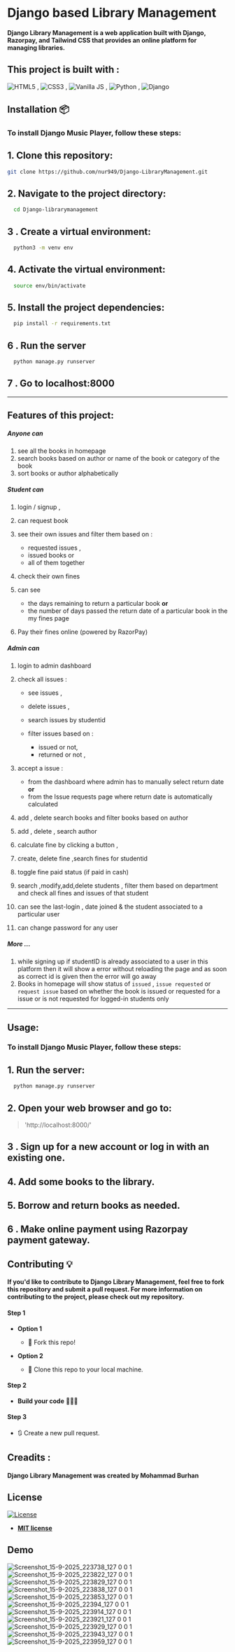 

# Django based  Library Management

#### Django Library Management is a web application built with Django, Razorpay, and Tailwind CSS that provides an online platform for managing libraries.
> 
## This project is built with :

![HTML5](https://www.w3.org/html/logo/downloads/HTML5_Logo_64.png) , ![CSS3](https://upload.wikimedia.org/wikipedia/commons/thumb/d/d5/CSS3_logo_and_wordmark.svg/48px-CSS3_logo_and_wordmark.svg.png) , ![Vanilla JS](https://upload.wikimedia.org/wikipedia/commons/thumb/9/99/Unofficial_JavaScript_logo_2.svg/64px-Unofficial_JavaScript_logo_2.svg.png) , ![Python](https://www.quintagroup.com/++theme++quintagroup-theme/images/logo_python_section.png) , ![Django](https://www.quintagroup.com/++theme++quintagroup-theme/images/logo_django_section.png)



## Installation 📦
### To install Django Music Player, follow these steps:
## 1. Clone this repository:
```bash
git clone https://github.com/nur949/Django-LibraryManagement.git
```
## 2. Navigate to the project directory:

```bash
  cd Django-librarymanagement
```
## 3 . Create a virtual environment:
```bash
  python3 -m venv env
```
## 4. Activate the virtual environment:
```bash
  source env/bin/activate
```
## 5. Install the project dependencies:
```bash
  pip install -r requirements.txt
```
## 6 . Run the server
```bash
  python manage.py runserver
```
## 7 . Go to localhost:8000
---

## Features of this project:

##### Anyone can

1. see all the books in homepage
2. search books based on author or name of the book or category of the book
3. sort books or author alphabetically

##### Student can

1.  login / signup ,
2.  can request book
3.  see their own issues and filter them based on :

    - requested issues ,
    - issued books or
    - all of them together

4.  check their own fines
5.  can see

    - the days remaining to return a particular book
      **or**
    - the number of days passed the return date of a particular book in the my fines page

6.  Pay their fines online (powered by RazorPay)

##### Admin can

1.  login to admin dashboard
2.  check all issues :

    - see issues ,
    - delete issues ,
    - search issues by studentid
    - filter issues based on :

      - issued or not,
      - returned or not ,

3.  accept a issue :

    - from the dashboard where admin has to manually select return date
      **or**
    - from the Issue requests page where return date is automatically calculated

4.  add , delete search books and filter books based on author
5.  add , delete , search author
6.  calculate fine by clicking a button ,
7.  create, delete fine ,search fines for studentid
8.  toggle fine paid status (if paid in cash)
9.  search ,modify,add,delete students , filter them based on department and check all fines and issues of that student
10. can see the last-login , date joined & the student associated to a particular user
11. can change password for any user

##### More ...

1. while signing up if studentID is already associated to a user in this platform then it will show a error without reloading the page and as soon as correct id is given then the error will go away
2. Books in homepage will show status of `issued` , `issue requested` or `request issue` based on whether the book is issued or requested for a issue or is not requested for logged-in students only

---

## Usage:
### To install Django Music Player, follow these steps:
## 1. Run the server:

```bash
  python manage.py runserver
```

## 2. Open your web browser and go to:
>'http://localhost:8000/'
## 3 . Sign up for a new account or log in with an existing one.

## 4. Add some books to the library.

## 5. Borrow and return books as needed.

## 6 . Make online payment using Razorpay payment gateway.


## Contributing 💡

#### If you'd like to contribute to Django Library Management, feel free to fork this repository and submit a pull request. For more information on contributing to the project, please check out my repository.


#### Step 1

- **Option 1**
    - 🍴 Fork this repo!

- **Option 2**
    - 👯 Clone this repo to your local machine.


#### Step 2

- **Build your code** 🔨🔨🔨

#### Step 3

- 🔃 Create a new pull request.
## Creadits :

#### Django Library Management was created by Mohammad Burhan


## License
[![License](http://img.shields.io/:license-mit-blue.svg?style=flat-square)](http://badges.mit-license.org)

- **[MIT license](http://opensource.org/licenses/mit-license.php)**


## Demo
![Screenshot_15-9-2025_223738_127 0 0 1](https://github.com/user-attachments/assets/608d3c57-5085-40cf-a75f-09a3a2ec232f)
![Screenshot_15-9-2025_223822_127 0 0 1](https://github.com/user-attachments/assets/8a777bc1-e704-4088-a49a-aeb5b65f4eff)
![Screenshot_15-9-2025_223829_127 0 0 1](https://github.com/user-attachments/assets/b33a8a1f-ad06-4feb-a696-a8fcef6c75c0)
![Screenshot_15-9-2025_223838_127 0 0 1](https://github.com/user-attachments/assets/67dbc149-2671-41c2-a3b4-de25399e5a52)
![Screenshot_15-9-2025_223853_127 0 0 1](https://github.com/user-attachments/assets/226e5bc3-b235-4bb4-a676-f9aeb6cd52b1)
![Screenshot_15-9-2025_22394_127 0 0 1](https://github.com/user-attachments/assets/bbcc4ea9-c590-4cc7-a8ca-ac17bf9f2523)
![Screenshot_15-9-2025_223914_127 0 0 1](https://github.com/user-attachments/assets/78aafa89-87ed-4652-95b8-a4ececb49e6c)
![Screenshot_15-9-2025_223921_127 0 0 1](https://github.com/user-attachments/assets/400d8487-2869-4afb-a824-aa5f9a7fdbc4)
![Screenshot_15-9-2025_223929_127 0 0 1](https://github.com/user-attachments/assets/e651a231-dddc-40ed-abc6-ecc25be0e09d)
![Screenshot_15-9-2025_223943_127 0 0 1](https://github.com/user-attachments/assets/3e5d97f7-ecd3-4ff5-851e-45a7b9f3e4c2)
![Screenshot_15-9-2025_223959_127 0 0 1](https://github.com/user-attachments/assets/b411e77a-3236-46ba-bec1-9308d7f1c2f5)













